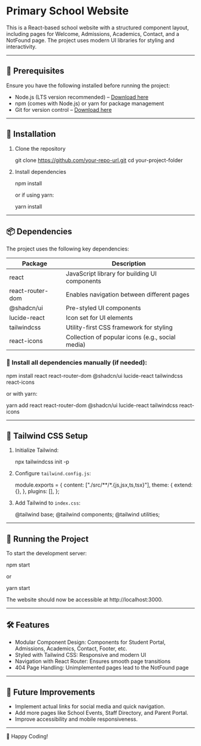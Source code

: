 # Primary School Website

This is a React-based school website with a structured component layout, including pages for Welcome, Admissions, Academics, Contact, and a NotFound page. The project uses modern UI libraries for styling and interactivity.

---

## 📌 Prerequisites

Ensure you have the following installed before running the project:

- Node.js (LTS version recommended) – [Download here](https://nodejs.org/)
- npm (comes with Node.js) or yarn for package management
- Git for version control – [Download here](https://git-scm.com/)

---

## 🚀 Installation

1. Clone the repository
   
   git clone https://github.com/your-repo-url.git
   cd your-project-folder
   

2. Install dependencies
   
   npm install
   
   or if using yarn:
   
   yarn install
   

---

## 📦 Dependencies

The project uses the following key dependencies:

| Package              | Description |
|----------------------|------------|
| react             | JavaScript library for building UI components |
| react-router-dom  | Enables navigation between different pages |
| @shadcn/ui        | Pre-styled UI components |
| lucide-react      | Icon set for UI elements |
| tailwindcss       | Utility-first CSS framework for styling |
| react-icons       | Collection of popular icons (e.g., social media) |

### 🔹 Install all dependencies manually (if needed):

npm install react react-router-dom @shadcn/ui lucide-react tailwindcss react-icons

or with yarn:

yarn add react react-router-dom @shadcn/ui lucide-react tailwindcss react-icons


---

## 🎨 Tailwind CSS Setup

1. Initialize Tailwind:
   
   npx tailwindcss init -p
   
2. Configure `tailwind.config.js`:
   
   module.exports = {
     content: ["./src/**/*.{js,jsx,ts,tsx}"],
     theme: {
       extend: {},
     },
     plugins: [],
   };
   
3. Add Tailwind to `index.css`:
   
   @tailwind base;
   @tailwind components;
   @tailwind utilities;
   

---

## 🏃 Running the Project

To start the development server:

npm start

or

yarn start


The website should now be accessible at http://localhost:3000.

---

## 🛠 Features

- Modular Component Design: Components for Student Portal, Admissions, Academics, Contact, Footer, etc.
- Styled with Tailwind CSS: Responsive and modern UI
- Navigation with React Router: Ensures smooth page transitions
- 404 Page Handling: Unimplemented pages lead to the NotFound page

---

## 🎯 Future Improvements

- Implement actual links for social media and quick navigation.
- Add more pages like School Events, Staff Directory, and Parent Portal.
- Improve accessibility and mobile responsiveness.

---

🚀 Happy Coding!
